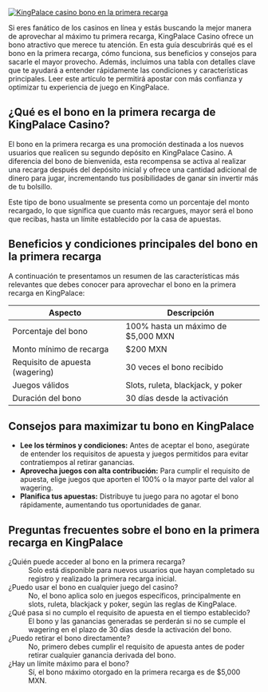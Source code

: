 [![KingPalace casino bono en la primera recarga](https://123-caf.pages.dev/gitsignup.png)](https://vrmoo.ru/Bt82HjjY)

<p>Si eres fanático de los casinos en línea y estás buscando la mejor manera de aprovechar al máximo tu primera recarga, KingPalace Casino ofrece un bono atractivo que merece tu atención. En esta guía descubrirás qué es el bono en la primera recarga, cómo funciona, sus beneficios y consejos para sacarle el mayor provecho. Además, incluimos una tabla con detalles clave que te ayudará a entender rápidamente las condiciones y características principales. Leer este artículo te permitirá apostar con más confianza y optimizar tu experiencia de juego en KingPalace.</p>  <h2>¿Qué es el bono en la primera recarga de KingPalace Casino?</h2> <p>El bono en la primera recarga es una promoción destinada a los nuevos usuarios que realicen su segundo depósito en KingPalace Casino. A diferencia del bono de bienvenida, esta recompensa se activa al realizar una recarga después del depósito inicial y ofrece una cantidad adicional de dinero para jugar, incrementando tus posibilidades de ganar sin invertir más de tu bolsillo.</p> <p>Este tipo de bono usualmente se presenta como un porcentaje del monto recargado, lo que significa que cuanto más recargues, mayor será el bono que recibas, hasta un límite establecido por la casa de apuestas.</p>  <h2>Beneficios y condiciones principales del bono en la primera recarga</h2> <p>A continuación te presentamos un resumen de las características más relevantes que debes conocer para aprovechar el bono en la primera recarga en KingPalace:</p> <table>   <thead>     <tr>       <th>Aspecto</th>       <th>Descripción</th>     </tr>   </thead>   <tbody>     <tr>       <td>Porcentaje del bono</td>       <td>100% hasta un máximo de $5,000 MXN</td>     </tr>     <tr>       <td>Monto mínimo de recarga</td>       <td>$200 MXN</td>     </tr>     <tr>       <td>Requisito de apuesta (wagering)</td>       <td>30 veces el bono recibido</td>     </tr>     <tr>       <td>Juegos válidos</td>       <td>Slots, ruleta, blackjack, y poker</td>     </tr>     <tr>       <td>Duración del bono</td>       <td>30 días desde la activación</td>     </tr>   </tbody> </table>  <h2>Consejos para maximizar tu bono en KingPalace</h2> <ul>   <li><strong>Lee los términos y condiciones:</strong> Antes de aceptar el bono, asegúrate de entender los requisitos de apuesta y juegos permitidos para evitar contratiempos al retirar ganancias.</li>   <li><strong>Aprovecha juegos con alta contribución:</strong> Para cumplir el requisito de apuesta, elige juegos que aporten el 100% o la mayor parte del valor al wagering.</li>   <li><strong>Planifica tus apuestas:</strong> Distribuye tu juego para no agotar el bono rápidamente, aumentando tus oportunidades de ganar.</li> </ul>  <h2>Preguntas frecuentes sobre el bono en la primera recarga en KingPalace</h2> <dl>   <dt>¿Quién puede acceder al bono en la primera recarga?</dt>   <dd>Solo está disponible para nuevos usuarios que hayan completado su registro y realizado la primera recarga inicial.</dd>    <dt>¿Puedo usar el bono en cualquier juego del casino?</dt>   <dd>No, el bono aplica solo en juegos específicos, principalmente en slots, ruleta, blackjack y poker, según las reglas de KingPalace.</dd>    <dt>¿Qué pasa si no cumplo el requisito de apuesta en el tiempo establecido?</dt>   <dd>El bono y las ganancias generadas se perderán si no se cumple el wagering en el plazo de 30 días desde la activación del bono.</dd>    <dt>¿Puedo retirar el bono directamente?</dt>   <dd>No, primero debes cumplir el requisito de apuesta antes de poder retirar cualquier ganancia derivada del bono.</dd>    <dt>¿Hay un límite máximo para el bono?</dt>   <dd>Sí, el bono máximo otorgado en la primera recarga es de $5,000 MXN.</dd> </dl>
